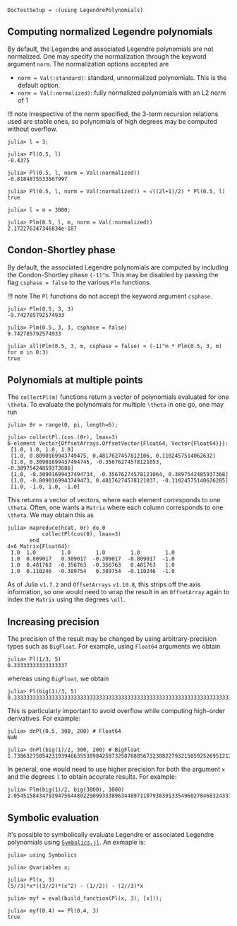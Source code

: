 ```@meta
DocTestSetup = :(using LegendrePolynomials)
```

## Computing normalized Legendre polynomials

By default, the Legendre and associated Legendre polynomials are not normalized.
One may specify the normalization through the keyword argument `norm`.
The normalization options accepted are

* `norm = Val(:standard)`: standard, unnormalized polynomials. This is the default option.
* `norm = Val(:normalized)`: fully normalized polynomials with an L2 norm of 1

!!! note
	Irrespective of the norm specified, the 3-term recursion relations used are stable ones,
	so polynomials of high degrees may be computed without overflow.

```jldoctest
julia> l = 3;

julia> Pl(0.5, l)
-0.4375

julia> Pl(0.5, l, norm = Val(:normalized))
-0.8184875533567997

julia> Pl(0.5, l, norm = Val(:normalized)) ≈ √((2l+1)/2) * Pl(0.5, l)
true

julia> l = m = 3000;

julia> Plm(0.5, l, m, norm = Val(:normalized))
2.172276347346834e-187
```

## Condon-Shortley phase

By default, the associated Legendre polynomials are computed by including the Condon-Shortley phase ``(-1)^m``.
This may be disabled by passing the flag `csphase = false` to the various `Plm` functions.

!!! note
    The `Pl` functions do not accept the keyword argument `csphase`.

```jldoctest
julia> Plm(0.5, 3, 3)
-9.742785792574933

julia> Plm(0.5, 3, 3, csphase = false)
9.742785792574933

julia> all(Plm(0.5, 3, m, csphase = false) ≈ (-1)^m * Plm(0.5, 3, m) for m in 0:3)
true
```

## Polynomials at multiple points

The `collectPl(m)` functions return a vector of polynomials evaluated for one ``\theta``. To evaluate the polynomials for multiple ``\theta`` in one go, one may run

```jldoctest multipletheta
julia> θr = range(0, pi, length=6);

julia> collectPl.(cos.(θr), lmax=3)
6-element Vector{OffsetArrays.OffsetVector{Float64, Vector{Float64}}}:
 [1.0, 1.0, 1.0, 1.0]
 [1.0, 0.8090169943749475, 0.4817627457812106, 0.1102457514062632]
 [1.0, 0.30901699437494745, -0.35676274578121053, -0.38975424859373686]
 [1.0, -0.30901699437494734, -0.35676274578121064, 0.3897542485937368]
 [1.0, -0.8090169943749473, 0.48176274578121037, -0.11024575140626285]
 [1.0, -1.0, 1.0, -1.0]
```

This returns a vector of vectors, where each element corresponds to one ``\theta``. Often, one wants a `Matrix` where
each column corresponds to one ``\theta``. We may obtain this as

```jldoctest multipletheta
julia> mapreduce(hcat, θr) do θ
           collectPl(cos(θ), lmax=3)
       end
4×6 Matrix{Float64}:
 1.0  1.0        1.0        1.0        1.0        1.0
 1.0  0.809017   0.309017  -0.309017  -0.809017  -1.0
 1.0  0.481763  -0.356763  -0.356763   0.481763   1.0
 1.0  0.110246  -0.389754   0.389754  -0.110246  -1.0
```

As of Julia `v1.7.2` and `OffsetArrays` `v1.10.8`, this strips off the axis information, so one would need to wrap the result in an `OffsetArray` again to index the `Matrix` using the degrees ``\ell``.

## Increasing precision

The precision of the result may be changed by using arbitrary-precision types such as `BigFloat`. For example, using `Float64` arguments we obtain

```jldoctest
julia> Pl(1/3, 5)
0.33333333333333337
```

whereas using `BigFloat`, we obtain

```jldoctest
julia> Pl(big(1)/3, 5)
0.3333333333333333333333333333333333333333333333333333333333333333333333333333305
```

This is particularly important to avoid overflow while computing high-order derivatives. For example:

```jldoctest
julia> dnPl(0.5, 300, 200) # Float64
NaN

julia> dnPl(big(1)/2, 300, 200) # BigFloat
1.738632750542319394663553898425873258768856732308227932150592526951212145232716e+499
```

In general, one would need to use higher precision for both the argument `x` and the degrees `l` to obtain accurate results. For example:

```jldoctest
julia> Plm(big(1)/2, big(3000), 3000)
2.05451584347939475644802290993338963448971107938391335496027846832433343889916e+9844
```

## Symbolic evaluation

It's possible to symbolically evaluate Legendre or associated Legendre polynomials using [`Symbolics.jl`](https://github.com/JuliaSymbolics/Symbolics.jl). An exmaple is:

```jldoctest
julia> using Symbolics

julia> @variables x;

julia> Pl(x, 3)
(5//3)*x*((3//2)*(x^2) - (1//2)) - (2//3)*x

julia> myf = eval(build_function(Pl(x, 3), [x]));

julia> myf(0.4) == Pl(0.4, 3)
true
```
